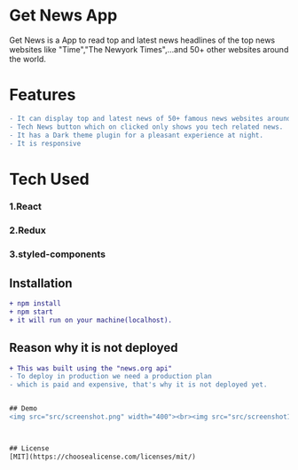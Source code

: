 

# Get News App

Get News is a App to read top and latest news headlines of the top news websites like "Time","The Newyork Times",...and 50+ other websites around the world.

# Features
```diff
- It can display top and latest news of 50+ famous news websites around the world
- Tech News button which on clicked only shows you tech related news.
- It has a Dark theme plugin for a pleasant experience at night.
- It is responsive
```

# Tech Used
### 1.React
### 2.Redux
### 3.styled-components

## Installation

```diff
+ npm install
+ npm start
+ it will run on your machine(localhost).
```

## Reason why it is not deployed

```diff
+ This was built using the "news.org api"
- To deploy in production we need a production plan
- which is paid and expensive, that's why it is not deployed yet.


## Demo
<img src="src/screenshot.png" width="400"><br><img src="src/screenshot1.png" width="400">



## License
[MIT](https://choosealicense.com/licenses/mit/)

